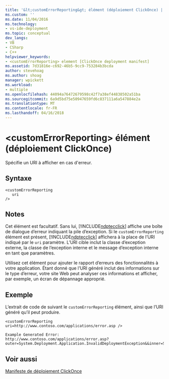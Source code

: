 ```yaml
---
title: '&lt;customErrorReporting&gt; élément (déploiement ClickOnce) | Documents Microsoft'
ms.custom: ''
ms.date: 11/04/2016
ms.technology:
- vs-ide-deployment
ms.topic: conceptual
dev_langs:
- VB
- CSharp
- C++
helpviewer_keywords:
- <customErrorReporting> element [ClickOnce deployment manifest]
ms.assetid: 7d31816e-c692-46b5-9cc9-753284b3bcda
author: stevehoag
ms.author: shoag
manager: wpickett
ms.workload:
- multiple
ms.openlocfilehash: 44094a76472679598c42f7a38ef44838502a51ba
ms.sourcegitcommit: 6a9d5bd75e50947659fd6c837111a6a547884e2a
ms.translationtype: MT
ms.contentlocale: fr-FR
ms.lasthandoff: 04/16/2018
---
```

# <a name="ltcustomerrorreportinggt-element-clickonce-deployment"></a>&lt;customErrorReporting&gt; élément (déploiement ClickOnce)
Spécifie un URI à afficher en cas d'erreur.  
  
## <a name="syntax"></a>Syntaxe  
  
```  
<customErrorReporting  
   uri  
/>  
```  
  
## <a name="remarks"></a>Notes  
 Cet élément est facultatif. Sans lui, [!INCLUDE[ndptecclick](../deployment/includes/ndptecclick_md.md)] affiche une boîte de dialogue d’erreur indiquant la pile d’exception. Si le `customErrorReporting` élément est présent, [!INCLUDE[ndptecclick](../deployment/includes/ndptecclick_md.md)] affichera à la place de l’URI indiqué par le `uri` paramètre. L’URI cible inclut la classe d’exception externe, la classe de l’exception interne et le message d’exception interne en tant que paramètres.  
  
 Utilisez cet élément pour ajouter le rapport d’erreurs des fonctionnalités à votre application. Étant donné que l’URI généré inclut des informations sur le type d’erreur, votre site Web peut analyser ces informations et afficher, par exemple, un écran de dépannage approprié.  
  
## <a name="example"></a>Exemple  
 L’extrait de code de suivant le `customErrorReporting` élément, ainsi que l’URI généré qu’il peut produire.  
  
```  
<customErrorReporting uri=http://www.contoso.com/applications/error.asp />  
  
Example Generated Error:  
http://www.contoso.com/applications/error.asp? outer=System.Deployment.Application.InvalidDeploymentException&&inner=System.Deployment.Application.InvalidDeploymentException&&msg=The%20application%20manifest%20is%20signed,%20but%20the%20deployment%20manifest%20is%20unsigned.%20Both%20manifests%20must%20be%20either%20signed%20or%20unsigned.  
```  
  
## <a name="see-also"></a>Voir aussi  
 [Manifeste de déploiement ClickOnce](../deployment/clickonce-deployment-manifest.md)